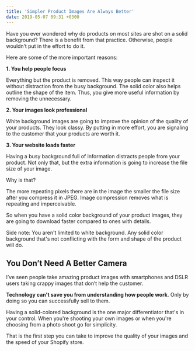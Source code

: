 ```yaml
---
title: 'Simpler Product Images Are Always Better'
date: 2019-05-07 09:31 +0300
---
```


Have you ever wondered why do products on most sites are shot on a solid background? There is a benefit from that practice. Otherwise, people wouldn’t put in the effort to do it. 

Here are some of the more important reasons:

**1. You help people focus**

Everything but the product is removed. This way people can inspect it without distraction from the busy background. The solid color also helps outline the shape of the item. Thus, you give more useful information by removing the unnecessary.

**2. Your images look professional**

White background images are going to improve the opinion of the quality of your products. They look classy. By putting in more effort, you are signaling to the customer that your products are worth it. 

**3. Your website loads faster**

Having a busy background full of information distracts people from your product. Not only that, but the extra information is going to increase the file size of your image. 

Why is that? 

The more repeating pixels there are in the image the smaller the file size after you compress it in JPEG. Image compression removes what is repeating and imperceivable. 

So when you have a solid color background of your product images, they are going to download faster compared to ones with details.

Side note: You aren't limited to white background. Any solid color background that's not conflicting with the form and shape of the product will do. 

## You Don’t Need A Better Camera
I’ve seen people take amazing product images with smartphones and DSLR users taking crappy images that don’t help the customer. 

**Technology can't save you from understanding how people work**. Only by doing so you can successfully sell to them.

Having a solid-colored background is the one major differentiator that's in your control. When you're shooting your own images or when you're choosing from a photo shoot go for simplicity.

That is the first step you can take to improve the quality of your images and the speed of your Shopify store.
